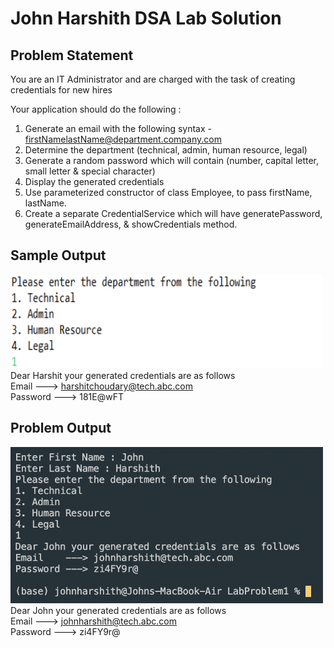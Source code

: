 # John Harshith DSA Lab Solution

## Problem Statement

You are an IT Administrator and are charged with the task of creating credentials for new hires

Your application should do the following :

1. Generate an email with the following syntax - firstNamelastName@department.company.com
2. Determine the department (technical, admin, human resource, legal)
3. Generate a random password which will contain (number, capital letter, small letter & special character)
4. Display the generated credentials
5. Use parameterized constructor of class Employee, to pass firstName, lastName.
6. Create a separate CredentialService which will have generatePassword, generateEmailAddress, & showCredentials method.

## Sample Output

<img src="SampleOutput.png" alt="Sample Output" width="500" height="150"/>\
Dear Harshit your generated credentials are as follows\
Email    ---> harshitchoudary@tech.abc.com\
Password ---> 181E@wFT

## Problem Output

<img src="ProblemOutput.png" alt="Problem Output" width="500" height="250"/>\
Dear John your generated credentials are as follows\
Email    ---> johnharshith@tech.abc.com\
Password ---> zi4FY9r@
